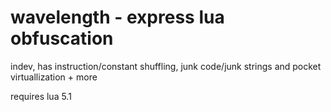 # wavelength - express lua obfuscation


indev, has instruction/constant shuffling, junk code/junk strings and pocket virtuallization + more

requires lua 5.1
